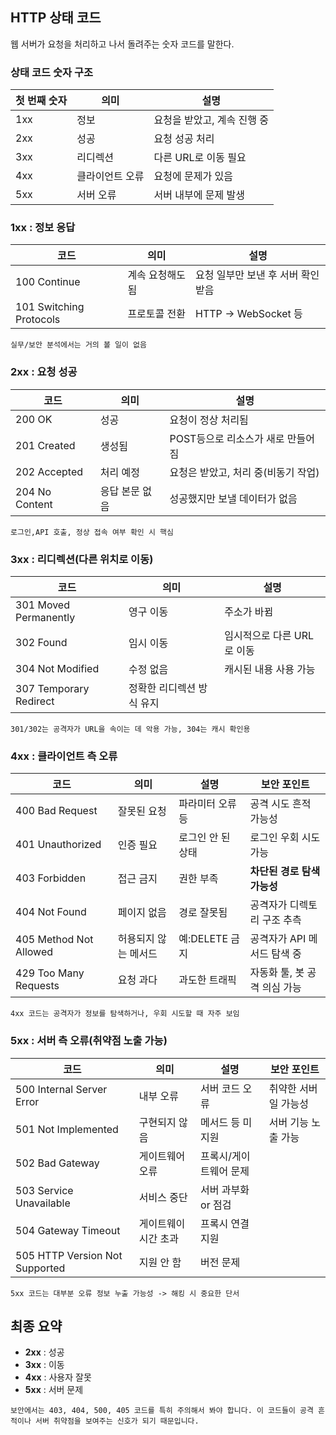 ## HTTP 상태 코드
웹 서버가 요청을 처리하고 나서 돌려주는 숫자 코드를 말한다.

### 상태 코드 숫자 구조
| 첫 번째 숫자 | 의미 | 설명 |
| --- | --- | --- |
| 1xx | 정보 | 요청을 받았고, 계속 진행 중 |
| 2xx | 성공 | 요청 성공 처리 |
| 3xx | 리디렉션 | 다른 URL로 이동 필요 |
| 4xx | 클라이언트 오류 | 요청에 문제가 있음 |
| 5xx | 서버 오류 | 서버 내부에 문제 발생 |

### 1xx : 정보 응답
| 코드 | 의미 | 설명 |
| -- | -- | -- |
| 100 Continue | 계속 요청해도 됨 | 요청 일부만 보낸 후 서버 확인받음 |
| 101 Switching Protocols | 프로토콜 전환 | HTTP -> WebSocket 등 |

`실무/보안 분석에서는 거의 볼 일이 없음`

### 2xx : 요청 성공
| 코드 | 의미 | 설명 |
| -- | -- | -- |
| 200 OK | 성공 | 요청이 정상 처리됨 |
| 201 Created | 생성됨 | POST등으로 리소스가 새로 만들어짐 |
| 202 Accepted | 처리 예정 | 요청은 받았고, 처리 중(비동기 작업) |
| 204 No Content | 응답 본문 없음 | 성공했지만 보낼 데이터가 없음 |

`로그인,API 호출, 정상 접속 여부 확인 시 핵심`

### 3xx : 리디렉션(다른 위치로 이동)
| 코드 | 의미 | 설명 |
| -- | -- | -- |
| 301 Moved Permanently | 영구 이동 | 주소가 바뀜 |
| 302 Found | 임시 이동 | 임시적으로 다른 URL로 이동 |
| 304 Not Modified | 수정 없음 | 캐시된 내용 사용 가능 |
| 307 Temporary Redirect | 정확한 리디렉션 방식 유지 | |

`301/302는 공격자가 URL을 속이는 데 악용 가능, 304는 캐시 확인용`

### 4xx : 클라이언트 측 오류
| 코드 | 의미 | 설명 | 보안 포인트 |
| -- | -- | -- | -- |
| 400 Bad Request | 잘못된 요청 | 파라미터 오류 등 | 공격 시도 흔적 가능성 |
| 401 Unauthorized | 인증 필요 | 로그인 안 된 상태 | 로그인 우회 시도 가능 |
| 403 Forbidden | 접근 금지 | 권한 부족 | **차단된 경로 탐색 가능성** |
| 404 Not Found | 페이지 없음 | 경로 잘못됨 | 공격자가 디렉토리 구조 추측 |
| 405 Method Not Allowed | 허용되지 않는 메서드 | 예:DELETE 금지 | 공격자가 API 메서드 탐색 중 |
| 429 Too Many Requests | 요청 과다 | 과도한 트래픽 | 자동화 툴, 봇 공격 의심 가능 |

`4xx 코드는 공격자가 정보를 탐색하거나, 우회 시도할 때 자주 보임`

### 5xx : 서버 측 오류(취약점 노출 가능)
| 코드 | 의미 | 설명 | 보안 포인트 |
| -- | -- | -- | -- |
| 500 Internal Server Error | 내부 오류 | 서버 코드 오류 | 취약한 서버일 가능성 |
| 501 Not Implemented | 구현되지 않음 | 메서드 등 미지원 | 서버 기능 노출 가능 |
| 502 Bad Gateway | 게이트웨어 오류 | 프록시/게이트웨어 문제 | |
| 503 Service Unavailable | 서비스 중단 | 서버 과부화 or 점검 | |
| 504 Gateway Timeout | 게이트웨이 시간 초과 | 프록시 연결 지원 | |
| 505 HTTP Version Not Supported | 지원 안 함 | 버전 문제 | |

`5xx 코드는 대부분 오류 정보 누출 가능성 -> 해킹 시 중요한 단서`

## 최종 요약
- **2xx** : 성공
- **3xx** : 이동
- **4xx** : 사용자 잘못
- **5xx** : 서버 문제

`보안에서는 403, 404, 500, 405 코드를 특히 주의해서 봐야 합니다. 이 코드들이 공격 흔적이나 서버 취약점을 보여주는 신호가 되기 때문입니다.`